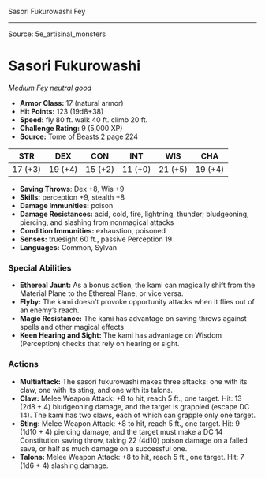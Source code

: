 <MonsterName/>Sasori Fukurowashi</MonsterName>
<CreatureType/>Fey</CreatureType>



---

Source: 5e_artisinal_monsters

# Sasori Fukurowashi

*Medium* *Fey* *neutral good*

- **Armor Class:** 17 (natural armor)
- **Hit Points:** 123 (19d8+38)
- **Speed:** fly 80 ft. walk 40 ft. climb 20 ft.
- **Challenge Rating:** 9 (5,000 XP)
- **Source:** [Tome of Beasts 2](https://koboldpress.com/kpstore/product/tome-of-beasts-2-for-5th-edition) page 224

| STR | DEX | CON | INT | WIS | CHA |
| --- | --- | --- | --- | --- | --- |
| 17 (+3) | 19 (+4) | 15 (+2) | 11 (+0) | 21 (+5) | 19 (+4) |

- **Saving Throws**: Dex +8, Wis +9
- **Skills:** perception +9, stealth +8
- **Damage Immunities:** poison
- **Damage Resistances:** acid, cold, fire, lightning, thunder; bludgeoning, piercing, and slashing from nonmagical attacks
- **Condition Immunities:** exhaustion, poisoned
- **Senses:** truesight 60 ft., passive Perception 19
- **Languages:** Common, Sylvan

### Special Abilities

- **Ethereal Jaunt:** As a bonus action, the kami can magically shift from the Material Plane to the Ethereal Plane, or vice versa.
- **Flyby:** The kami doesn’t provoke opportunity attacks when it flies out of an enemy’s reach.
- **Magic Resistance:** The kami has advantage on saving throws against spells and other magical effects
- **Keen Hearing and Sight:** The kami has advantage on Wisdom (Perception) checks that rely on hearing or sight.

### Actions

- **Multiattack:** The sasori fukurōwashi makes three attacks: one with its claw, one with its sting, and one with its talons.
- **Claw:** Melee Weapon Attack: +8 to hit, reach 5 ft., one target. Hit: 13 (2d8 + 4) bludgeoning damage, and the target is grappled (escape DC 14). The kami has two claws, each of which can grapple only one target.
- **Sting:** Melee Weapon Attack: +8 to hit, reach 5 ft., one target. Hit: 9 (1d10 + 4) piercing damage, and the target must make a DC 14 Constitution saving throw, taking 22 (4d10) poison damage on a failed save, or half as much damage on a successful one.
- **Talons:** Melee Weapon Attack: +8 to hit, reach 5 ft., one target. Hit: 7 (1d6 + 4) slashing damage.





